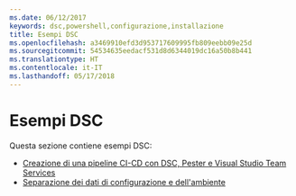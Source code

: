 ```yaml
---
ms.date: 06/12/2017
keywords: dsc,powershell,configurazione,installazione
title: Esempi DSC
ms.openlocfilehash: a3469910efd3d953717609995fb809eebb09e25d
ms.sourcegitcommit: 54534635eedacf531d8d6344019dc16a50b8b441
ms.translationtype: HT
ms.contentlocale: it-IT
ms.lasthandoff: 05/17/2018
---
```

# <a name="dsc-examples"></a>Esempi DSC

Questa sezione contiene esempi DSC:

- [Creazione di una pipeline CI-CD con DSC, Pester e Visual Studio Team Services](dscCiCd.md)
- [Separazione dei dati di configurazione e dell'ambiente](separatingEnvData.md)